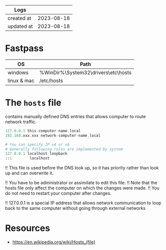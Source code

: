 | Logs       |            |
|------------|------------|
| created at | 2023-08-18 |
| updated at | 2023-08-18 |

# Fastpass

| OS          | Path                                    |
| ----------- | --------------------------------------- |
| windows     | %WinDir%\\System32\\drivers\\etc\\hosts |
| linux & mac | /etc/hosts                              |

# The `hosts` file

contains manually defined DNS entries that allows computer to route network traffic.

```php
127.0.0.1 this-computer-name.local
192.168.xxx.xxx network-computer-name.local

# You can specify IP v4 or v6
# Generally following rules are implemented by system
127.0.0.1 localhost loopback
::1        localhost
```

!! This file is used before the DNS look up, so it has priority rather than look up and can overwrite it.

!! You have to be administrator or assimilate to edit this file.
!! Note that the hosts file only affect the computer on which the changes were made.
!! You do not need to restart your computer after changes.

!! 127.0.0.1 is a special IP address that allows network communication to loop back to the same computer without going through external networks

# Resources

-   <https://en.wikipedia.org/wiki/Hosts_(file)>

          